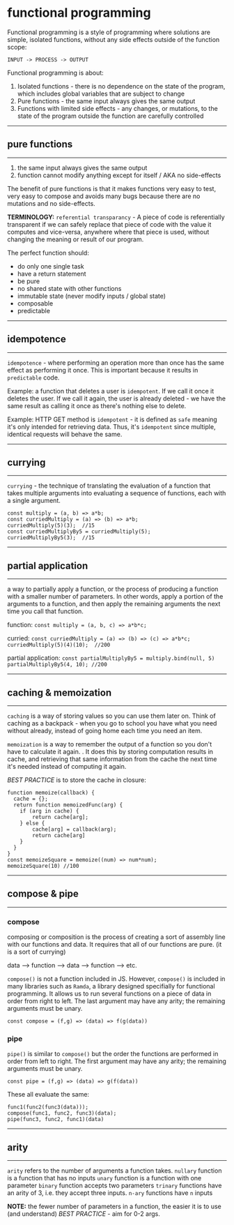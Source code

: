 # functional programming

Functional programming is a style of programming where solutions are simple, isolated functions, without any side effects outside of the function scope: 

    INPUT -> PROCESS -> OUTPUT

Functional programming is about:

1. Isolated functions - there is no dependence on the state of the program, which includes global variables that are subject to change
2. Pure functions - the same input always gives the same output
3. Functions with limited side effects - any changes, or mutations, to the state of the program outside the function are carefully controlled

---------------------------
## pure functions
---------------------------
1. the same input always gives the same output
2. function cannot modify anything except for itself / AKA no side-effects

The benefit of pure functions is that it makes functions very easy to test, very easy to compose and avoids many bugs because there are no mutations and no side-effects.

**TERMINOLOGY:** `referential transparancy` - A piece of code is referentially transparent if we can safely replace that piece of code with the value it computes and vice-versa, anywhere where that piece is used, without changing the meaning or result of our program.

The perfect function should:
- do only one single task
- have a return statement
- be pure 
- no shared state with other functions
- immutable state (never modify inputs / global state)
- composable
- predictable

---------------------------
## idempotence
---------------------------
`idempotence` - where performing an operation more than once has the same effect as performing it once.  This is important because it results in `predictable` code.

Example: a function that deletes a user is `idempotent`.  If we call it once it deletes the user.  If we call it again, the user is already deleted - we have the same result as calling it once as there's nothing else to delete.

Example: HTTP GET method is `idempotent` - it is defined as `safe` meaning it's only intended for retrieving data.  Thus, it's `idempotent` since multiple, identical requests will behave the same.

-----------------------------
## currying
-----------------------------
`currying` - the technique of translating the evaluation of a function that takes multiple arguments into evaluating a sequence of functions, each with a single argument.

```
const multiply = (a, b) => a*b;
const curriedMultiply = (a) => (b) => a*b;
curriedMultiply(5)(3);  //15
const curriedMultiplyBy5 = curriedMultiply(5);
curriedMultiplyBy5(3);  //15
```

-----------------------------
## partial application
-----------------------------
a way to partially apply a function, or the process of producing a function with a smaller number of parameters.  In other words, apply a portion of the arguments to a function, and then apply the remaining arguments the next time you call that function.

function: 
`const multiply = (a, b, c) => a*b*c;`

curried:
`const curriedMultiply = (a) => (b) => (c) => a*b*c;`
`curriedMultiply(5)(4)(10);  //200`

partial application:
`const partialMultiplyBy5 = multiply.bind(null, 5)`
`partialMultiplyBy5(4, 10); //200`

-----------------------------
## caching & memoization
-----------------------------
`caching` is a way of storing values so you can use them later on.  Think of caching as a backpack - when you go to school you have what you need without already, instead of going home each time you need an item. 

`memoization` is a way to remember the output of a function so you don't have to calculate it again.  . It does this by storing computation results in cache, and retrieving that same information from the cache the next time it's needed instead of computing it again.

_BEST PRACTICE_ is to store the cache in closure:
```
function memoize(callback) {
  cache = {};
  return function memoizedFunc(arg) {
    if (arg in cache) {
        return cache[arg];
    } else {
        cache[arg] = callback(arg);
        return cache[arg]
    }
  }
}
const memoizeSquare = memoize((num) => num*num);
memoizeSquare(10) //100
```

-----------------------------
## compose & pipe
-----------------------------
### compose
composing or composition is the process of creating a sort of assembly line with our functions and data.  It requires that all of our functions are pure. (it is a sort of currying)

data --> function --> data --> function --> etc.

`compose()` is not a function included in JS.  However, `compose()` is included in many libraries such as `Ramda`, a library designed specifially for functional programming.  It allows us to run several functions on a piece of data in order from right to left.  The last argument may have any arity; the remaining arguments must be unary.

`const compose = (f,g) => (data) => f(g(data))`

### pipe
`pipe()` is similar to `compose()` but the order the functions are performed in order from left to right. The first argument may have any arity; the remaining arguments must be unary.

`const pipe = (f,g) => (data) => g(f(data))`

These all evaluate the same:

    func1(func2(func3(data)));
    compose(func1, func2, func3)(data);
    pipe(func3, func2, func1)(data)

-----------------------------
## arity
-----------------------------
`arity` refers to the number of arguments a function takes.
`nullary` function is a function that has no inputs
`unary` function is a function with one parameter
`binary` function accepts two parameters
`trinary` functions have an arity of 3, i.e. they accept three inputs.
`n-ary` functions have `n` inputs

**NOTE:** the fewer number of parameters in a function, the easier it is to use (and understand)
_BEST PRACTICE_ - aim for 0-2 args.
